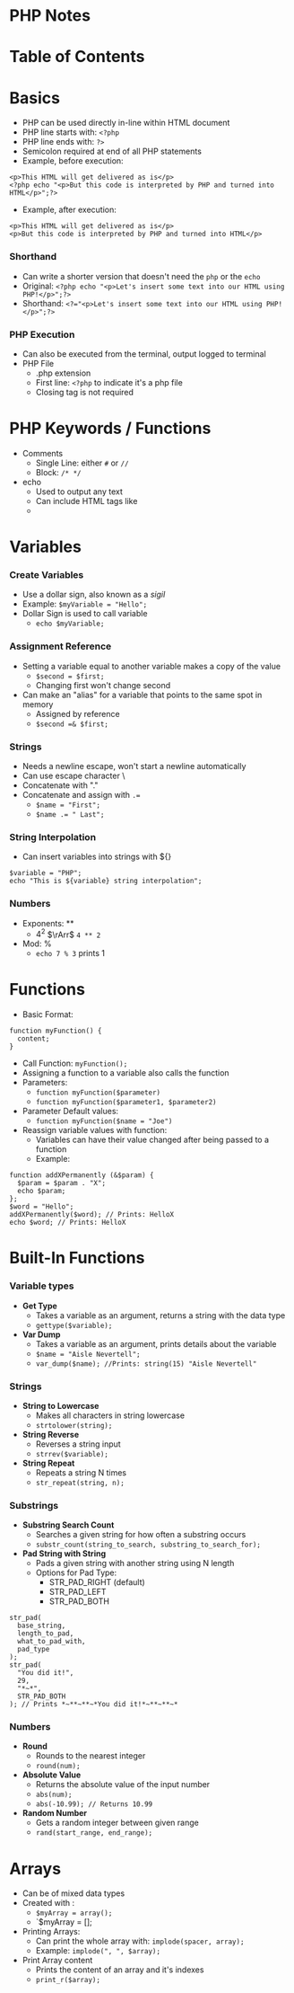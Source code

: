 # PHP Notes

# Table of Contents

# Basics

- PHP can be used directly in-line within HTML document
- PHP line starts with: `<?php`
- PHP line ends with: `?>`
- Semicolon required at end of all PHP statements
- Example, before execution:
```
<p>This HTML will get delivered as is</p>
<?php echo "<p>But this code is interpreted by PHP and turned into HTML</p>";?>
```
- Example, after execution:
```
<p>This HTML will get delivered as is</p>
<p>But this code is interpreted by PHP and turned into HTML</p>
```

### Shorthand

- Can write a shorter version that doesn't need the `php` or the `echo`
- Original: `<?php echo "<p>Let's insert some text into our HTML using PHP!</p>";?>`
- Shorthand: `<?="<p>Let's insert some text into our HTML using PHP!</p>";?>`

### PHP Execution

- Can also be executed from the terminal, output logged to terminal
- PHP File
  - .php extension
  - First line: `<?php` to indicate it's a php file
  - Closing tag is not required

# PHP Keywords / Functions

- Comments
  - Single Line: either `#` or `//`
  - Block: `/* */`
- echo
  - Used to output any text
  - Can include HTML tags like <li>

# Variables

### Create Variables

- Use a dollar sign, also known as a *sigil*
- Example: `$myVariable = "Hello";`
- Dollar Sign is used to call variable
  - `echo $myVariable;`

### Assignment Reference

- Setting a variable equal to another variable makes a copy of the value
  - `$second = $first;`
  - Changing first won't change second
- Can make an "alias" for a variable that points to the same spot in memory
  - Assigned by reference
  - `$second =& $first;`

### Strings

- Needs a newline escape, won't start a newline automatically
- Can use escape character \
- Concatenate with "."
- Concatenate and assign with `.=`
  - `$name = "First";`
  - `$name .= " Last";`

### String Interpolation

- Can insert variables into strings with ${}
```
$variable = "PHP";
echo "This is ${variable} string interpolation";
```

### Numbers

- Exponents: **
  - $4^{2}$ $\rArr$  `4 ** 2`
- Mod: %
  - `echo 7 % 3` prints 1
  
# Functions
  
- Basic Format:
```
function myFunction() {
  content; 
}
```
- Call Function: `myFunction();`
- Assigning a function to a variable also calls the function
- Parameters:
  - `function myFunction($parameter)`
  - `function myFunction($parameter1, $parameter2)`
- Parameter Default values:
  - `function myFunction($name = "Joe")`
- Reassign variable values with function:
  - Variables can have their value changed after being passed to a function
  - Example:
```
function addXPermanently (&$param) {
  $param = $param . "X";
  echo $param;
};
$word = "Hello";
addXPermanently($word); // Prints: HelloX
echo $word; // Prints: HelloX
```

# Built-In Functions
  
### Variable types

- **Get Type**
   - Takes a variable as an argument, returns a string with the data type
  - `gettype($variable);`
- **Var Dump**
  - Takes a variable as an argument, prints details about the variable
  - `$name = "Aisle Nevertell";`
  - `var_dump($name); //Prints: string(15) "Aisle Nevertell"`

### Strings

- **String to Lowercase**
  - Makes all characters in string lowercase
  - `strtolower(string);`
- **String Reverse**
  - Reverses a string input
  - `strrev($variable);`
- **String Repeat**
  - Repeats a string N times
  - `str_repeat(string, n);`
 
### Substrings

- **Substring Search Count**
  - Searches a given string for how often a substring occurs
  - `substr_count(string_to_search, substring_to_search_for);`
- **Pad String with String**
  - Pads a given string with another string using N length
  - Options for Pad Type:
    - STR_PAD_RIGHT (default)
    - STR_PAD_LEFT
    - STR_PAD_BOTH
```
str_pad(
  base_string,
  length_to_pad,
  what_to_pad_with,
  pad_type
);
str_pad(
  "You did it!",
  29,
  "*~*",
  STR_PAD_BOTH
); // Prints *~**~**~*You did it!*~**~**~*
```

### Numbers

- **Round**
  - Rounds to the nearest integer
  - `round(num);`
- **Absolute Value**
  - Returns the absolute value of the input number
  - `abs(num);`
  - `abs(-10.99); // Returns 10.99`
- **Random Number**
  - Gets a random integer between given range
  - `rand(start_range, end_range);`
  
# Arrays

- Can be of mixed data types
- Created with :
  - `$myArray = array();`
  - `$myArray = [];
- Printing Arrays:
  - Can print the whole array with: `implode(spacer, array);`
  - Example: `implode(", ", $array);`
- Print Array content
  - Prints the content of an array and it's indexes
  - `print_r($array);`


